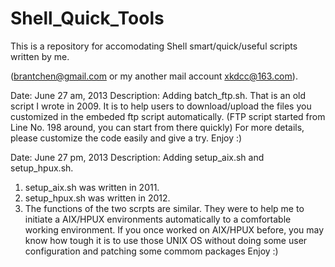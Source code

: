 Shell_Quick_Tools
=================

This is a repository for accomodating Shell smart/quick/useful scripts written by me.

(brantchen@gmail.com or my another mail account xkdcc@163.com).

Date: June 27 am, 2013 
Description: 
Adding batch_ftp.sh. 
That is an old script I wrote in 2009.
It is to help users to download/upload the files you customized in the embeded ftp script automatically.
(FTP script started from Line No. 198 around, you can start from there quickly)
For more details, please customize the code easily and give a try.
Enjoy :)

Date: June 27 pm, 2013 
Description: 
Adding setup_aix.sh and setup_hpux.sh. 
1. setup_aix.sh was written in 2011.
2. setup_hpux.sh was written in 2012.
3. The functions of the two scrpts are similar. 
They were to help me to initiate a AIX/HPUX environments automatically to a 
comfortable working environment.
If you once worked on AIX/HPUX before, you may know how tough it is to use those 
UNIX OS without doing some user configuration and patching some commom packages
Enjoy :)